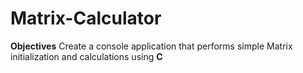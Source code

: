 # Matrix-Calculator

**Objectives**
Create a console application that performs simple Matrix initialization and calculations using **C**
